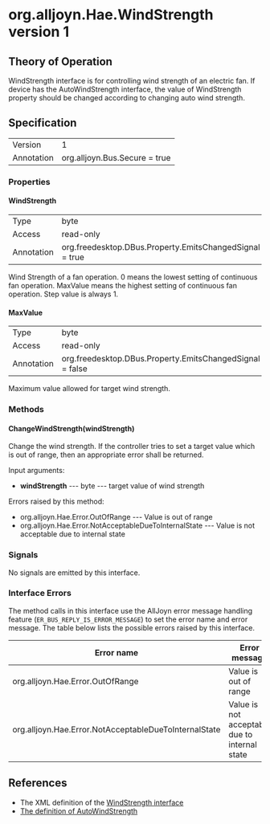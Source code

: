# org.alljoyn.Hae.WindStrength version 1

## Theory of Operation

WindStrength interface is for controlling wind strength of an electric fan. If
device has the AutoWindStrength interface, the value of WindStrength property
should be changed according to changing auto wind strength.


## Specification

|                       |                                                                       |
|-----------------------|-----------------------------------------------------------------------|
| Version               | 1                                                                     |
| Annotation            | org.alljoyn.Bus.Secure = true                                         |

### Properties

#### WindStrength

|                       |                                                                       |
|-----------------------|-----------------------------------------------------------------------|
| Type                  | byte                                                                  |
| Access                | read-only                                                             |
| Annotation            | org.freedesktop.DBus.Property.EmitsChangedSignal = true               |

Wind Strength of a fan operation. 0 means the lowest setting of continuous fan
operation. MaxValue means the highest setting of continuous fan operation.
Step value is always 1.

#### MaxValue

|                       |                                                                       |
|-----------------------|-----------------------------------------------------------------------|
| Type                  | byte                                                                  |
| Access                | read-only                                                             |
| Annotation            | org.freedesktop.DBus.Property.EmitsChangedSignal = false              |

Maximum value allowed for target wind strength.

### Methods

#### ChangeWindStrength(windStrength)

Change the wind strength. If the controller tries to set a target value which is out of range,
then an appropriate error shall be returned.

Input arguments:

  * **windStrength** --- byte --- target value of wind strength

Errors raised by this method:

  * org.alljoyn.Hae.Error.OutOfRange --- Value is out of range
  * org.alljoyn.Hae.Error.NotAcceptableDueToInternalState --- Value is not
  acceptable due to internal state

### Signals

No signals are emitted by this interface.

### Interface Errors

The method calls in this interface use the AllJoyn error message handling feature
(`ER_BUS_REPLY_IS_ERROR_MESSAGE`) to set the error name and error message. The table
below lists the possible errors raised by this interface.

| Error name                                               | Error message                                 |
|----------------------------------------------------------|-----------------------------------------------|
| org.alljoyn.Hae.Error.OutOfRange                         | Value is out of range                         |
| org.alljoyn.Hae.Error.NotAcceptableDueToInternalState    | Value is not acceptable due to internal state |

## References

  * The XML definition of the [WindStrength interface](WindStrength-v1.xml)
  * [The definition of AutoWindStrength](AutoWindStrength-v1)


